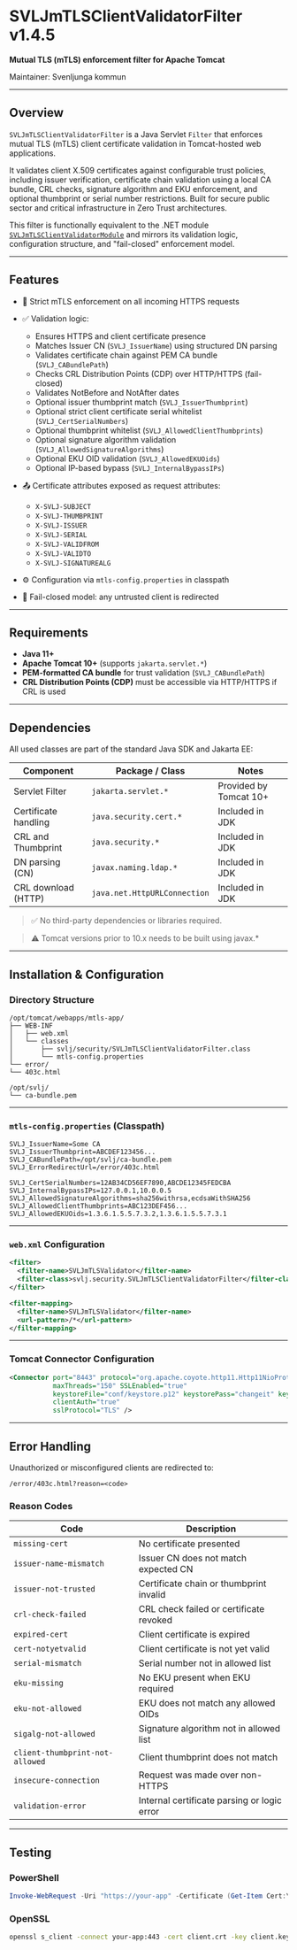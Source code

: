 # SVLJmTLSClientValidatorFilter v1.4.5

**Mutual TLS (mTLS) enforcement filter for Apache Tomcat**

Maintainer: Svenljunga kommun

---

## Overview

`SVLJmTLSClientValidatorFilter` is a Java Servlet `Filter` that enforces mutual TLS (mTLS) client certificate validation in Tomcat-hosted web applications.

It validates client X.509 certificates against configurable trust policies, including issuer verification, certificate chain validation using a local CA bundle, CRL checks, signature algorithm and EKU enforcement, and optional thumbprint or serial number restrictions.
Built for secure public sector and critical infrastructure in Zero Trust architectures.

This filter is functionally equivalent to the .NET module [`SVLJmTLSClientValidatorModule`](https://github.com/svenljungakommun/SVLJmTLSClientValidatorModule) and mirrors its validation logic, configuration structure, and "fail-closed" enforcement model.

---

## Features

* 🔐 Strict mTLS enforcement on all incoming HTTPS requests
* ✅ Validation logic:

  * Ensures HTTPS and client certificate presence
  * Matches Issuer CN (`SVLJ_IssuerName`) using structured DN parsing
  * Validates certificate chain against PEM CA bundle (`SVLJ_CABundlePath`)
  * Checks CRL Distribution Points (CDP) over HTTP/HTTPS (fail-closed)
  * Validates NotBefore and NotAfter dates
  * Optional issuer thumbprint match (`SVLJ_IssuerThumbprint`)
  * Optional strict client certificate serial whitelist (`SVLJ_CertSerialNumbers`)
  * Optional thumbprint whitelist (`SVLJ_AllowedClientThumbprints`)
  * Optional signature algorithm validation (`SVLJ_AllowedSignatureAlgorithms`)
  * Optional EKU OID validation (`SVLJ_AllowedEKUOids`)
  * Optional IP-based bypass (`SVLJ_InternalBypassIPs`)
* 📤 Certificate attributes exposed as request attributes:
  * `X-SVLJ-SUBJECT`
  * `X-SVLJ-THUMBPRINT`
  * `X-SVLJ-ISSUER`
  * `X-SVLJ-SERIAL`
  * `X-SVLJ-VALIDFROM`
  * `X-SVLJ-VALIDTO`
  * `X-SVLJ-SIGNATUREALG`
 
* ⚙️ Configuration via `mtls-config.properties` in classpath
* 🚫 Fail-closed model: any untrusted client is redirected

---

## Requirements

* **Java 11+**
* **Apache Tomcat 10+** (supports `jakarta.servlet.*`)
* **PEM-formatted CA bundle** for trust validation (`SVLJ_CABundlePath`)
* **CRL Distribution Points (CDP)** must be accessible via HTTP/HTTPS if CRL is used

---

## Dependencies

All used classes are part of the standard Java SDK and Jakarta EE:

| Component            | Package / Class              | Notes                  |
| -------------------- | ---------------------------- | ---------------------- |
| Servlet Filter       | `jakarta.servlet.*`          | Provided by Tomcat 10+ |
| Certificate handling | `java.security.cert.*`       | Included in JDK        |
| CRL and Thumbprint   | `java.security.*`            | Included in JDK        |
| DN parsing (CN)      | `javax.naming.ldap.*`        | Included in JDK        |
| CRL download (HTTP)  | `java.net.HttpURLConnection` | Included in JDK        |

> ✅ No third-party dependencies or libraries required.

> ⚠️ Tomcat versions prior to 10.x needs to be built using javax.*

---

## Installation & Configuration

### Directory Structure

```
/opt/tomcat/webapps/mtls-app/
├── WEB-INF
│   ├── web.xml
│   └── classes
│       ├── svlj/security/SVLJmTLSClientValidatorFilter.class
│       └── mtls-config.properties
└── error/
└── 403c.html

/opt/svlj/
└── ca-bundle.pem
```

---

### `mtls-config.properties` (Classpath)

```properties
SVLJ_IssuerName=Some CA
SVLJ_IssuerThumbprint=ABCDEF123456...
SVLJ_CABundlePath=/opt/svlj/ca-bundle.pem
SVLJ_ErrorRedirectUrl=/error/403c.html

SVLJ_CertSerialNumbers=12AB34CD56EF7890,ABCDE12345FEDCBA
SVLJ_InternalBypassIPs=127.0.0.1,10.0.0.5
SVLJ_AllowedSignatureAlgorithms=sha256withrsa,ecdsaWithSHA256
SVLJ_AllowedClientThumbprints=ABC123DEF456...
SVLJ_AllowedEKUOids=1.3.6.1.5.5.7.3.2,1.3.6.1.5.5.7.3.1
```

---

### `web.xml` Configuration

```xml
<filter>
  <filter-name>SVLJmTLSValidator</filter-name>
  <filter-class>svlj.security.SVLJmTLSClientValidatorFilter</filter-class>
</filter>

<filter-mapping>
  <filter-name>SVLJmTLSValidator</filter-name>
  <url-pattern>/*</url-pattern>
</filter-mapping>
```

---

### Tomcat Connector Configuration

```xml
<Connector port="8443" protocol="org.apache.coyote.http11.Http11NioProtocol"
           maxThreads="150" SSLEnabled="true"
           keystoreFile="conf/keystore.p12" keystorePass="changeit" keystoreType="PKCS12"
           clientAuth="true"
           sslProtocol="TLS" />
```

---

## Error Handling

Unauthorized or misconfigured clients are redirected to:

```
/error/403c.html?reason=<code>
```

### Reason Codes

| Code                            | Description                                 |
| ------------------------------- | ------------------------------------------- |
| `missing-cert`                  | No certificate presented                    |
| `issuer-name-mismatch`          | Issuer CN does not match expected CN        |
| `issuer-not-trusted`            | Certificate chain or thumbprint invalid     |
| `crl-check-failed`              | CRL check failed or certificate revoked     |
| `expired-cert`                  | Client certificate is expired               |
| `cert-notyetvalid`              | Client certificate is not yet valid         |
| `serial-mismatch`               | Serial number not in allowed list           |
| `eku-missing`                   | No EKU present when EKU required            |
| `eku-not-allowed`               | EKU does not match any allowed OIDs         |
| `sigalg-not-allowed`            | Signature algorithm not in allowed list     |
| `client-thumbprint-not-allowed` | Client thumbprint does not match            |
| `insecure-connection`           | Request was made over non-HTTPS             |
| `validation-error`              | Internal certificate parsing or logic error |

---

## Testing

### PowerShell

```powershell
Invoke-WebRequest -Uri "https://your-app" -Certificate (Get-Item Cert:\CurrentUser\My\<THUMBPRINT>)
```

### OpenSSL

```bash
openssl s_client -connect your-app:443 -cert client.crt -key client.key -CAfile ca-bundle.pem
```
